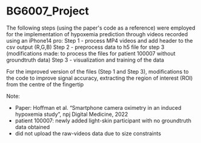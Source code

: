 # BG6007_Project

The following steps (using the paper's code as a reference) were employed for the implementation of hypoxemia prediction through videos recorded using an iPhone14 pro: 
Step 1 - process MP4 videos and add header to the csv output (R,G,B)
Step 2 - preprocess data to h5 file for step 3 (modifications made: to process the files for patient 100007 without groundtruth data)
Step 3 - visualization and training of the data 

For the improved version of the files (Step 1 and Step 3), modifications to the code to improve signal accuracy, extracting the region of interest (ROI) from the centre of the fingertip

Note:
- Paper: Hoffman et al. “Smartphone camera oximetry in an induced hypoxemia study”, npj Digital Medicine, 2022
- patient 100007: newly added light-skin participant with no groundtruth data obtained
- did not upload the raw-videos data due to size constraints
